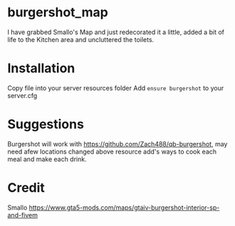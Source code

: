 # burgershot_map
I have grabbed Smallo's Map and just redecorated it a little, added a bit of life to the Kitchen area and uncluttered the toilets.

# Installation
Copy file into your server resources folder
Add `ensure burgershot` to your server.cfg

# Suggestions
Burgershot will work with https://github.com/Zach488/qb-burgershot, may need afew locations changed
above resource add's ways to cook each meal and make each drink.

# Credit #
Smallo
https://www.gta5-mods.com/maps/gtaiv-burgershot-interior-sp-and-fivem
